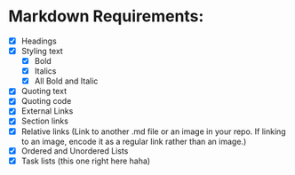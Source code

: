 # Markdown Requirements:
- [X] Headings
- [X] Styling text
  - [X] Bold
  - [X] Italics
  - [X] All Bold and Italic 
- [X] Quoting text
- [X] Quoting code
- [X] External Links
- [X] Section links
- [X] Relative links (Link to another .md file or an image in your repo. If linking to an image, encode it as a regular link rather than an image.)
- [X] Ordered and Unordered Lists
- [X] Task lists (this one right here haha)